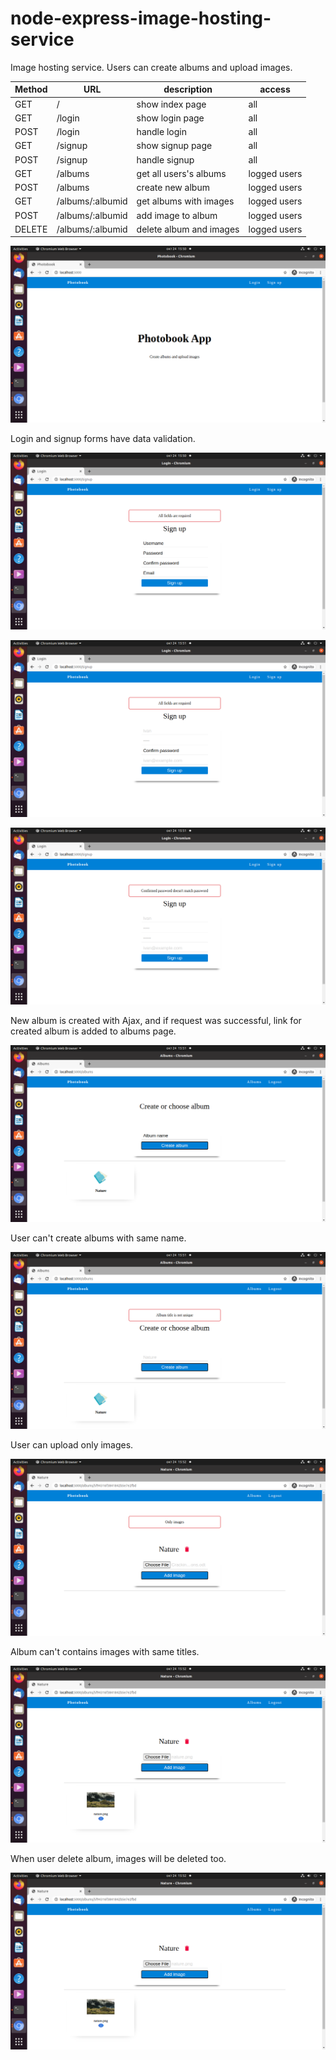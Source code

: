 # node-express-image-hosting-service
Image hosting service. Users can create albums and upload images.

Method | URL | description | access
-------|---- | ------------|--------
GET       |/                                    | show index page              | all
GET       |/login                               | show login page              | all
POST      |/login                               | handle login                 | all
GET       |/signup                              | show signup page             | all
POST      |/signup                              | handle signup                | all
GET       |/albums                              | get all users's albums       | logged users
POST      |/albums                              | create new album             | logged users
GET       |/albums/:albumid                     | get albums with images       | logged users
POST      |/albums/:albumid                     | add image to album           | logged users
DELETE    |/albums/:albumid                     | delete album and images      | logged users


![Index page](https://raw.githubusercontent.com/ivanmmarkovic/node-express-image-hosting-service/main/project%20images/1.png)

Login and signup forms have data validation.

![Sign up page](https://raw.githubusercontent.com/ivanmmarkovic/node-express-image-hosting-service/main/project%20images/2.png)

![Sign up page](https://raw.githubusercontent.com/ivanmmarkovic/node-express-image-hosting-service/main/project%20images/3.png)

![Sign up page](https://raw.githubusercontent.com/ivanmmarkovic/node-express-image-hosting-service/main/project%20images/4.png)

New album is created with Ajax, and if request was successful, link for created album is added to albums page.

![Albums page](https://raw.githubusercontent.com/ivanmmarkovic/node-express-image-hosting-service/main/project%20images/5.png)

User can't create albums with same name.

![Albums page](https://raw.githubusercontent.com/ivanmmarkovic/node-express-image-hosting-service/main/project%20images/6.png)

User can upload only images. 

![Albums page](https://raw.githubusercontent.com/ivanmmarkovic/node-express-image-hosting-service/main/project%20images/7.png)

Album can't contains images with same titles.

![Albums page](https://raw.githubusercontent.com/ivanmmarkovic/node-express-image-hosting-service/main/project%20images/8.png)

When user delete album, images will be deleted too.

![Albums page](https://raw.githubusercontent.com/ivanmmarkovic/node-express-image-hosting-service/main/project%20images/8.png)

